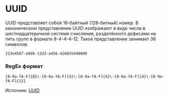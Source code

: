 # UUID

UUID представляет собой 16-байтный (128-битный) номер. В каноническом представлении UUID изображают в виде числа в шестнадцатеричной системе счисления, разделённого дефисами на пять групп в формате 8-4-4-4-12. Такое представление занимает 36 символов:

```
123e4567-e89b-12d3-a456-426655440000
```

### RegEx формат

```
[0-9a-fA-F]{8}\-[0-9a-fA-F]{4}\-[0-9a-fA-F]{4}\-[0-9a-fA-F]{4}\-[0-9a-fA-F]{12}
```

Источник: [UUID](https://ru.wikipedia.org/wiki/UUID)